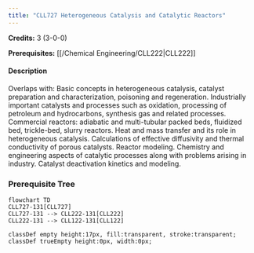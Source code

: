 ```yaml
---
title: "CLL727 Heterogeneous Catalysis and Catalytic Reactors"
---
```

**Credits:** 3 (3-0-0)

**Prerequisites:** [[/Chemical Engineering/CLL222|CLL222]]

#### Description
Overlaps with: Basic concepts in heterogeneous catalysis, catalyst preparation and characterization, poisoning and regeneration. Industrially important catalysts and processes such as oxidation, processing of petroleum and hydrocarbons, synthesis gas and related processes. Commercial reactors: adiabatic and multi-tubular packed beds, fluidized bed, trickle-bed, slurry reactors. Heat and mass transfer and its role in heterogeneous catalysis. Calculations of effective diffusivity and thermal conductivity of porous catalysts. Reactor modeling. Chemistry and engineering aspects of catalytic processes along with problems arising in industry. Catalyst deactivation kinetics and modeling.

### Prerequisite Tree

```mermaid
flowchart TD
CLL727-131[CLL727]
CLL727-131 --> CLL222-131[CLL222]
CLL222-131 --> CLL122-131[CLL122]

classDef empty height:17px, fill:transparent, stroke:transparent;
classDef trueEmpty height:0px, width:0px;
```